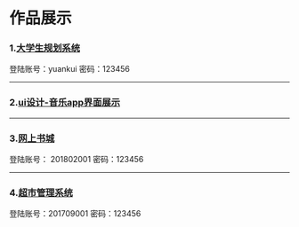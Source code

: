 # 作品展示

### 1.[大学生规划系统](http://39.105.76.3:8080/adminServer/admin/admin_login.jsp "大学生规划系统")
登陆账号：yuankui		密码：123456


----------


### 2.[ui设计-音乐app界面展示](http://39.105.76.3:8080/musicDemo/demo)


----------


### 3.[网上书城](http://39.105.76.3:8080/bookshop/mainPage)
登陆账号： 201802001  	密码：123456


----------
### 4.[超市管理系统](http://39.105.76.3:8080/yk.supermarket.manager.system/login.jsp)
登陆账号：201709001 	密码：123456
